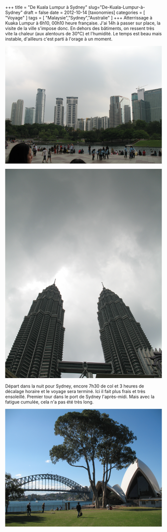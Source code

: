 +++
title = "De Kuala Lumpur à Sydney"
slug="De-Kuala-Lumpur-à-Sydney"
draft = false
date = 2012-10-14
[taxonomies]
categories = [ "Voyage" ]
tags = [ "Malaysie","Sydney","Australie" ]
+++
Atterrissage à Kuaka Lumpur à 6h10, 00h10 heure française.
J'ai 14h à passer sur place, la visite de la ville s'impose donc.
En dehors des bâtiments, on ressent très vite la chaleur (aux alentours de 30°C) et l'humidité.
Le temps est beau mais instable, d'ailleurs c'est parti à l'orage à un moment.

<a href="/Australie/IMG_0023.JPG" title=""><img src="/Australie/IMG_0023.JPG" /></a>

<a href="/Australie/IMG_0026.JPG" title=""><img src="/Australie/IMG_0026.JPG" /></a>

Départ dans la nuit pour Sydney, encore 7h30 de col et 3 heures de décalage horaire et le voyage sera terminé.
Ici il fait plus frais et très ensoleillé.
Premier tour dans le port de Sydney l'après-midi. Mais avec la fatigue cumulée, cela n'a pas été très long.

<a href="/Australie/IMG_0046.JPG" title=""><img src="/Australie/IMG_0046.JPG" /></a>